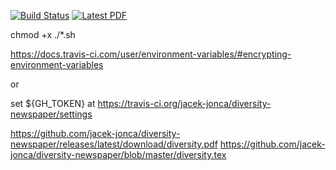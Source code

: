 [![Build Status](https://img.shields.io/travis/jacek-jonca/diversity-newspaper?style=for-the-badge)](https://travis-ci.org/jacek-jonca/diversity-newspaper) [![Latest PDF](https://img.shields.io/badge/PDF-Download-ff69b4?style=for-the-badge)](https://docs.google.com/viewer?url=https://github.com/jacek-jonca/diversity-newspaper/releases/latest/download/diversity.pdf)


chmod +x ./*.sh

https://docs.travis-ci.com/user/environment-variables/#encrypting-environment-variables

or

set ${GH_TOKEN} at https://travis-ci.org/jacek-jonca/diversity-newspaper/settings

https://github.com/jacek-jonca/diversity-newspaper/releases/latest/download/diversity.pdf
https://github.com/jacek-jonca/diversity-newspaper/blob/master/diversity.tex
